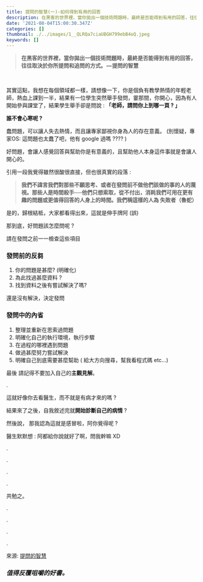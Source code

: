 ```yaml
---
title: 提問的智慧(一)-如何得到有用的回答
description: 在黑客的世界裡，當你拋出一個技術問題時，最終是否能得到有用的回答，往往取決於你所提問和追問的方式。  — 提問的智慧
date: '2021-08-04T15:00:30.347Z'
categories: []
thumbnail: ./../images/1__QLRQa7ciaUBGH799ebB4oQ.jpeg
keywords: []
---
```

<!-- 
![](C:\Users\s6263\OneDrive\桌面\medium\posts\md_1709892859090\img\1__QLRQa7ciaUBGH799ebB4oQ.jpeg)
 -->
> **在黑客的世界裡，當你拋出一個技術問題時，最終是否能得到有用的回答，往往取決於你所提問和追問的方式。 — 提問的智慧**

<br/>

其實這點，我想在每個領域都一樣，請想像一下，你是個負有教學熱情的年輕老師，熱血上課到一半，結果有一位學生突然舉手發問，霎那間，你開心，因為有人開始參與課堂了，結果學生舉手卻是問說 : **「老師，請問你上到哪一頁 ? 」**

**誰不會心寒呢 ?**

蠢問題，可以讓人失去熱情，而且讓專家鄙視你身為人的存在意義。 (別懷疑，專家OS: 這問題也太蠢了吧，他有 google 過嗎 ???? )

好問題，會讓人感覺回答與幫助你是有意義的，且幫助他人本身這件事就是會讓人開心的。

引用一段我覺得雖然很酸很直接，但也很真實的段落 :

> **我們不諱言我們對那些不願思考、或者在發問前不做他們該做的事的人的蔑視。那些人是時間殺手──他們只想索取，從不付出，消耗我們可用在更有趣的問題或更值得回答的人身上的時間。我們稱這樣的人為 失敗者（魯蛇）**

是的，歸根結柢，大家都看得出來，這就是伸手牌阿 (誤)

那到底，好問題該怎麼問呢 ?

請在發問之前一一檢查這些項目

### 發問前的反芻

1.  你的問題是甚麼? (明確化)
2.  為此找過甚麼資料 ?
3.  找到資料之後有嘗試解決了嗎?

還是沒有解決，決定發問

### 發問中的內省

1.  整理並重新在思索過問題
2.  明確化自己的執行環境，執行步驟
3.  在過程的哪裡遇到問題
4.  做過甚麼努力嘗試解決
5.  明確自己到底需要甚麼幫助 ( 給大方向搜尋，幫我看程式碼 etc...)

最後 請記得不要加入自己的**主觀見解**。

.

這就好像你去看醫生，而不就是有病才來的嗎 ?

結果來了之後，自我敘述完就**開始診斷自己的病情** ?

然後說， 那我認為這就是感冒啦，阿你覺得呢 ?

醫生默默想 : 阿都給你說就好了啊，問我幹嘛 XD

.

.

.

.

共勉之。

.

.

.

.

來源: [提問的智慧](https://github.com/ryanhanwu/How-To-Ask-Questions-The-Smart-Way)

### **_值得反覆咀嚼的好書。_**